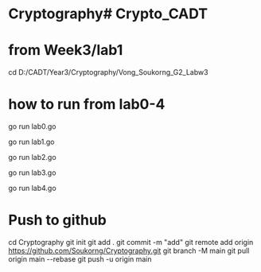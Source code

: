 # Cryptography# Crypto_CADT

# from Week3/lab1
cd D:/CADT/Year3/Cryptography/Vong_Soukorng_G2_Labw3

# how to run from lab0-4
go run lab0.go

go run lab1.go

go run lab2.go

go run lab3.go

go run lab4.go


# Push to github
cd Cryptography
git init 
git add .
git commit -m "add"
git remote add origin https://github.com/Soukorng/Cryptography.git
git branch -M main
git pull origin main --rebase
git push -u origin main
